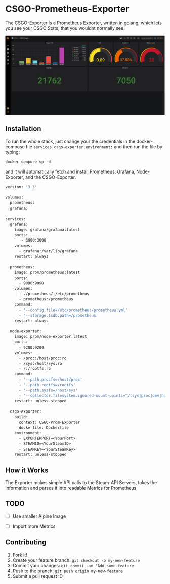 # CSGO-Prometheus-Exporter

The CSGO-Exporter is a Prometheus Exporter, written in golang, which lets you see your CSGO Stats, that you wouldnt normally see.

![alt text](https://raw.githubusercontent.com/ferencovonmatterhorn/csgo-prom-exporter/master/dashboard.png)

## Installation
To run the whole stack, just change your the credentials in the docker-compose file `services.csgo-exporter.environment:` and then run the file by typing: 
```Dockerfile
docker-compose up -d
```

 and it will automatically fetch and install Prometheus, Grafana, Node-Exporter, and the CSGO-Exporter.

```Dockerfile
version: '3.3'

volumes:
  prometheus:
  grafana:

services:
  grafana:
    image: grafana/grafana:latest
    ports:
       - 3000:3000
    volumes:
      - grafana:/var/lib/grafana
    restart: always
 
  prometheus:
    image: prom/prometheus:latest
    ports:
      - 9090:9090
    volumes:
      - ./prometheus/:/etc/prometheus
      - prometheus:/prometheus
    command:
      - '--config.file=/etc/prometheus/prometheus.yml'
      - '--storage.tsdb.path=/prometheus'
    restart: always

  node-exporter:
    image: prom/node-exporter:latest
    ports:
      - 9200:9200
    volumes:
      - /proc:/host/proc:ro
      - /sys:/host/sys:ro
      - /:/rootfs:ro
    command:
      - '--path.procfs=/host/proc'
      - '--path.rootfs=/rootfs'
      - '--path.sysfs=/host/sys'
      - '--collector.filesystem.ignored-mount-points=^/(sys|proc|dev|host|etc)($$|/)'
    restart: unless-stopped
 
  csgo-exporter:
    build:
      context: CSGO-Prom-Exporter
      dockerfile: Dockerfile
    environment: 
      - EXPORTERPORT=<YourPort>
      - STEAMID=<YourSteamID>
      - STEAMKEY=<YourSteamKey>
    restart: unless-stopped
```

## How it Works

The Exporter makes simple API calls to the Steam-API Servers, takes the information and parses it into readable Metrics for Prometheus.


## TODO

- [ ] Use smaller Alpine Image
- [ ] Import more Metrics


## Contributing

1. Fork it!
2. Create your feature branch: `git checkout -b my-new-feature`
3. Commit your changes: `git commit -am 'Add some feature'`
4. Push to the branch: `git push origin my-new-feature`
5. Submit a pull request :D

